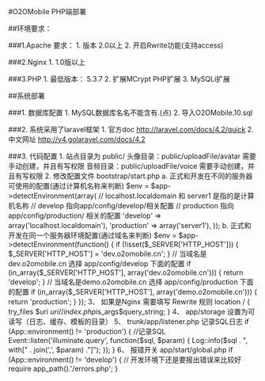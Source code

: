
#O2OMobile PHP端部署

##环境要求：

###1.Apache 要求：
    1. 版本 2.0以上
    2. 开启Rwrite功能(支持access)

###2.Nginx
    1. 1.0版以上

###3.PHP
    1. 最低版本： 5.3.7 
    2. 扩展MCrypt PHP扩展
    3. MySQLi扩展


##系统部署

###1. 数据库配置
    1. MySQL数据库名名不能含有.(点)
    2. 导入O2OMobile.10.sql

###2. 系统采用了laravel框架
    1. 官方doc http://laravel.com/docs/4.2/quick
    2. 中文网址 http://v4.golaravel.com/docs/4.2

###3. 代码配置
    1. 站点目录为 public/
       头像目录：public/uploadFile/avatar 需要手动创建，并且有写权限
       音频目录：public/uploadFile/voice 需要手动创建，并且有写权限
    2. 修改配置文件 bootstrap/start.php
          a. 正式和开发在不同的服务器可使用的配置(通过计算机名称来判断)
              $env = $app->detectEnvironment(array(
                   // localhost.localdomain 和 server1 是指的是计算机名称
                   // develop 指向app/config/develop/相关配置
                   // production 指向app/config/production/ 相关的配置
                   'develop'    => array('localhost.localdomain'),
                   'production' => array('server1'),
              ));
          b. 正式和开发在同一个服务器环境配置(通过域名来判断)
              $env = $app->detectEnvironment(function()
              {
                  if (!isset($_SERVER['HTTP_HOST'])) {
                      $_SERVER['HTTP_HOST'] = 'dev.o2omobile.cn';
                  }
                  // 当域名是dev.o2omobile.cn 选择 app/config/develop 下面的配置
                  if (in_array($_SERVER['HTTP_HOST'], array('dev.o2omobile.cn'))) {
                      return 'develop';
                  }
                  // 当域名是demo.o2omobile.cn 选择 app/config/production 下面的配置
                  if (in_array($_SERVER['HTTP_HOST'], array('demo.o2omobile.cn')))
                  {
                      return 'production';
                  }
              });
    3、 如果是Nginx 需要填写 Rewrite 规则
        location / {
           try_files $uri $uri/ /index.php$is_args$query_string;
         }
    4、 app/storage 设置为可读写（日志、缓存、模板的目录）
    5、 trunk/app/listener.php 记录SQL日志
          if (App::environment() != 'production') {
              //记录SQL
              Event::listen('illuminate.query', function($sql, $param)
              {
                  Log::info($sql . ", with[" . join(',', $param) ."]");
              });
          }
    6、 报错开关 app/start/global.php
        if (App::environment() != 'develop') {
            // 开发环境下还是要报出错误来比较好
            require app_path().'/errors.php';
        }
